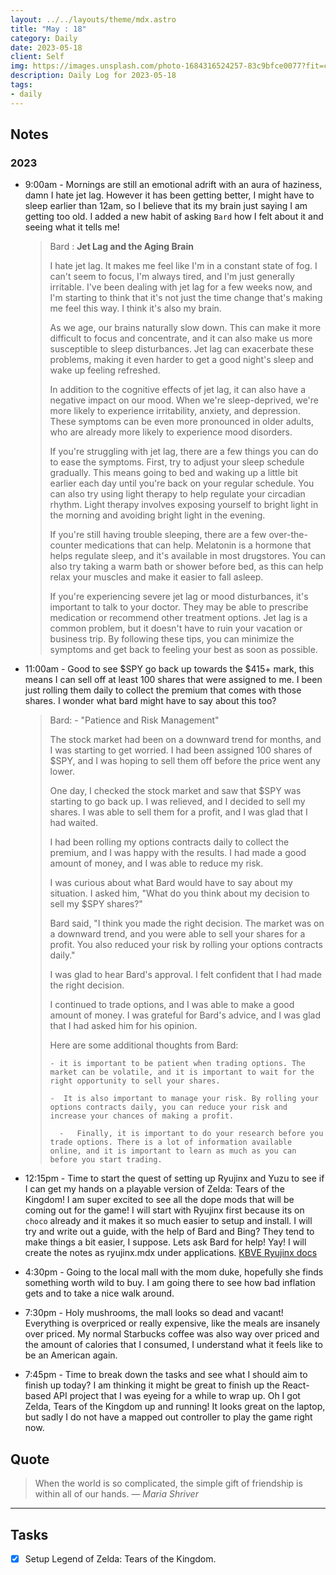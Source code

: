 ```yaml
---
layout: ../../layouts/theme/mdx.astro
title: "May : 18"
category: Daily
date: 2023-05-18
client: Self
img: https://images.unsplash.com/photo-1684316524257-83c9bfce0077?fit=crop&q=85&w=1400&h=700
description: Daily Log for 2023-05-18
tags:
- daily
---
```


## Notes

### 2023

- 9:00am - Mornings are still an emotional adrift with an aura of haziness, damn I hate jet lag. However it has been getting better, I might have to sleep earlier than 12am, so I believe that its my brain just saying I am getting too old.  I added a new habit of asking `Bard` how I felt about it and seeing what it tells me!
  > Bard : **Jet Lag and the Aging Brain**
  > 
  > I hate jet lag. It makes me feel like I'm in a constant state of fog. I can't seem to focus, I'm always tired, and I'm just generally irritable. I've been dealing with jet lag for a few weeks now, and I'm starting to think that it's not just the time change that's making me feel this way. I think it's also my brain.
  > 
  > As we age, our brains naturally slow down. This can make it more difficult to focus and concentrate, and it can also make us more susceptible to sleep disturbances. Jet lag can exacerbate these problems, making it even harder to get a good night's sleep and wake up feeling refreshed.
  > 
  > In addition to the cognitive effects of jet lag, it can also have a negative impact on our mood. When we're sleep-deprived, we're more likely to experience irritability, anxiety, and depression. These symptoms can be even more pronounced in older adults, who are already more likely to experience mood disorders.
  > 
  > If you're struggling with jet lag, there are a few things you can do to ease the symptoms. First, try to adjust your sleep schedule gradually. This means going to bed and waking up a little bit earlier each day until you're back on your regular schedule. You can also try using light therapy to help regulate your circadian rhythm. Light therapy involves exposing yourself to bright light in the morning and avoiding bright light in the evening.
  > 
  > If you're still having trouble sleeping, there are a few over-the-counter medications that can help. Melatonin is a hormone that helps regulate sleep, and it's available in most drugstores. You can also try taking a warm bath or shower before bed, as this can help relax your muscles and make it easier to fall asleep.
  > 
  > If you're experiencing severe jet lag or mood disturbances, it's important to talk to your doctor. They may be able to prescribe medication or recommend other treatment options.
  > Jet lag is a common problem, but it doesn't have to ruin your vacation or business trip. By following these tips, you can minimize the symptoms and get back to feeling your best as soon as possible.
- 11:00am - Good to see $SPY go back up towards the $415+ mark, this means I can sell off at least 100 shares that were assigned to me. I been just rolling them daily to collect the premium that comes with those shares. I wonder what bard might have to say about this too?
  > Bard: -   "Patience and Risk Management"
  > 
  > The stock market had been on a downward trend for months, and I was starting to get worried. I had been assigned 100 shares of $SPY, and I was hoping to sell them off before the price went any lower.
  > 
  > One day, I checked the stock market and saw that $SPY was starting to go back up. I was relieved, and I decided to sell my shares. I was able to sell them for a profit, and I was glad that I had waited.
  > 
  > I had been rolling my options contracts daily to collect the premium, and I was happy with the results. I had made a good amount of money, and I was able to reduce my risk.
  > 
  > I was curious about what Bard would have to say about my situation. I asked him, "What do you think about my decision to sell my $SPY shares?"
  > 
  > Bard said, "I think you made the right decision. The market was on a downward trend, and you were able to sell your shares for a profit. You also reduced your risk by rolling your options contracts daily."
  > 
  > I was glad to hear Bard's approval. I felt confident that I had made the right decision.
  > 
  > I continued to trade options, and I was able to make a good amount of money. I was grateful for Bard's advice, and I was glad that I had asked him for his opinion.
  > 
  > Here are some additional thoughts from Bard:
  > 
  > 	- it is important to be patient when trading options. The market can be volatile, and it is important to wait for the right opportunity to sell your shares.
  > 
  > 	-  It is also important to manage your risk. By rolling your options contracts daily, you can reduce your risk and increase your chances of making a profit.
  > 	
  > 	  -   Finally, it is important to do your research before you trade options. There is a lot of information available online, and it is important to learn as much as you can before you start trading.

- 12:15pm - Time to start the quest of setting up Ryujinx and Yuzu to see if I can get my hands on a playable version of Zelda: Tears of the Kingdom! I am super excited to see all the dope mods that will be coming out for the game! I will start with Ryujinx first because its on `choco` already and it makes it so much easier to setup and install. I will try and write out a guide, with the help of Bard and Bing? They tend to make things a bit easier, I suppose. Lets ask Bard for help! Yay!
  I will create the notes as ryujinx.mdx under applications. [KBVE Ryujinx docs](https://kbve.com/application/ryujinx/)
- 4:30pm - Going to the local mall with the mom duke, hopefully she finds something worth wild to buy. I am going there to see how bad inflation gets and to take a nice walk around. 
- 7:30pm - Holy mushrooms, the mall looks so dead and vacant! Everything is overpriced or really expensive, like the meals are insanely over priced. My normal Starbucks coffee was also way over priced and the amount of calories that I consumed, I understand what it feels like to be an American again. 
- 7:45pm - Time to break down the tasks and see what I should aim to finish up today? I am thinking it might be great to finish up the React-based API project that I was eyeing for a while to wrap up. Oh I got Zelda, Tears of the Kingdom up and running! It looks great on the laptop, but sadly I do not have a mapped out controller to play the game right now.
## Quote

> When the world is so complicated, the simple gift of friendship is within all of our hands.
> — <cite>Maria Shriver</cite>

---

## Tasks

- [x] Setup Legend of Zelda: Tears of the Kingdom.